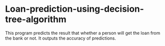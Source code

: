 # Loan-prediction-using-decision-tree-algorithm
This program predicts the result that whether a person will get the loan from the bank or not. It outputs the accuracy of predictions.

